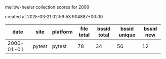 mellow-heeler collection scores for 2000

created at 2025-03-21 02:59:53.904887+00:00

|date|site|platform|file total|bssid total|bssid unique|bssid new|
|--|--|--|--|--|--|--|
|2000-01-01|pytest|pytest|78|34|56|12|
